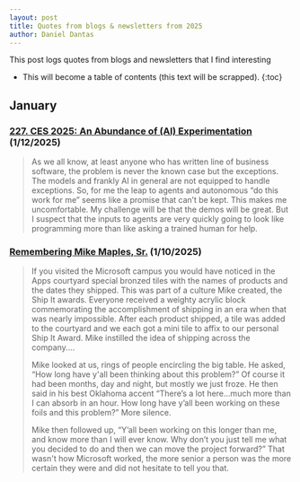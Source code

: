 ```yaml
---
layout: post
title: Quotes from blogs & newsletters from 2025
author: Daniel Dantas
---
```


This post logs quotes from blogs and newsletters that I find interesting
<br>
* This will become a table of contents (this text will be scrapped).
{:toc}

## January

### [227. CES 2025: An Abundance of (AI) Experimentation](https://hardcoresoftware.learningbyshipping.com/p/227-ces-2025-an-abundance-of-ai-experimentation) (1/12/2025)
> As we all know, at least anyone who has written line of business software, the problem is never the known case but the exceptions. The models and frankly AI in general are not equipped to handle exceptions. So, for me the leap to agents and autonomous “do this work for me” seems like a promise that can’t be kept. This makes me uncomfortable. My challenge will be that the demos will be great. But I suspect that the inputs to agents are very quickly going to look like programming more than like asking a trained human for help. 

### [Remembering Mike Maples, Sr.](https://hardcoresoftware.learningbyshipping.com/p/remembering-mike-maples-sr) (1/10/2025)
> If you visited the Microsoft campus you would have noticed in the Apps courtyard special bronzed tiles with the names of products and the dates they shipped. This was part of a culture Mike created, the Ship It awards. Everyone received a weighty acrylic block commemorating the accomplishment of shipping in an era when that was nearly impossible. After each product shipped, a tile was added to the courtyard and we each got a mini tile to affix to our personal Ship It Award. Mike instilled the idea of shipping across the company....
>
> Mike looked at us, rings of people encircling the big table. He asked, “How long have y'all been thinking about this problem?” Of course it had been months, day and night, but mostly we just froze. He then said in his best Oklahoma accent “There’s a lot here…much more than I can absorb in an hour. How long have y’all been working on these foils and this problem?” More silence.
>
> Mike then followed up, “Y’all been working on this longer than me, and know more than I will ever know. Why don’t you just tell me what you decided to do and then we can move the project forward?” That wasn't how Microsoft worked, the more senior a person was the more certain they were and did not hesitate to tell you that.



